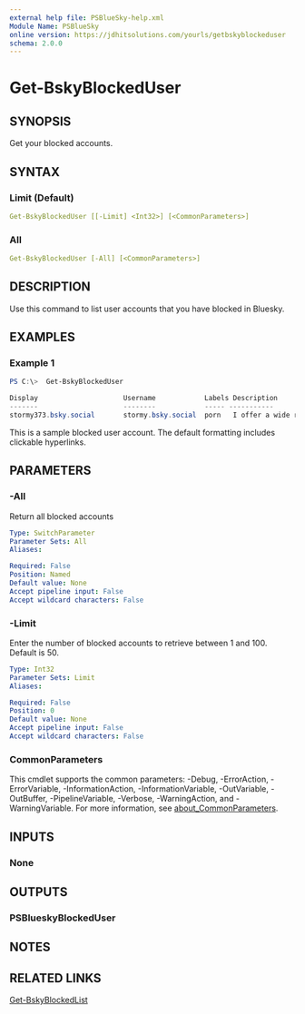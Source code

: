 ```yaml
---
external help file: PSBlueSky-help.xml
Module Name: PSBlueSky
online version: https://jdhitsolutions.com/yourls/getbskyblockeduser
schema: 2.0.0
---
```


# Get-BskyBlockedUser

## SYNOPSIS

Get your blocked accounts.

## SYNTAX

### Limit (Default)

```yaml
Get-BskyBlockedUser [[-Limit] <Int32>] [<CommonParameters>]
```

### All

```yaml
Get-BskyBlockedUser [-All] [<CommonParameters>]
```

## DESCRIPTION

Use this command to list user accounts that you have blocked in Bluesky.

## EXAMPLES

### Example 1

```powershell
PS C:\>  Get-BskyBlockedUser

Display                     Username            Labels Description
-------                     --------            ----- -----------
stormy373.bsky.social       stormy.bsky.social  porn   I offer a wide range...
```

This is a sample blocked user account. The default formatting includes clickable hyperlinks.

## PARAMETERS

### -All

Return all blocked accounts

```yaml
Type: SwitchParameter
Parameter Sets: All
Aliases:

Required: False
Position: Named
Default value: None
Accept pipeline input: False
Accept wildcard characters: False
```

### -Limit

Enter the number of blocked accounts to retrieve between 1 and 100.
Default is 50.

```yaml
Type: Int32
Parameter Sets: Limit
Aliases:

Required: False
Position: 0
Default value: None
Accept pipeline input: False
Accept wildcard characters: False
```

### CommonParameters

This cmdlet supports the common parameters: -Debug, -ErrorAction, -ErrorVariable, -InformationAction, -InformationVariable, -OutVariable, -OutBuffer, -PipelineVariable, -Verbose, -WarningAction, and -WarningVariable. For more information, see [about_CommonParameters](http://go.microsoft.com/fwlink/?LinkID=113216).

## INPUTS

### None

## OUTPUTS

### PSBlueskyBlockedUser

## NOTES

## RELATED LINKS

[Get-BskyBlockedList](Get-BskyBlockedList.md)
